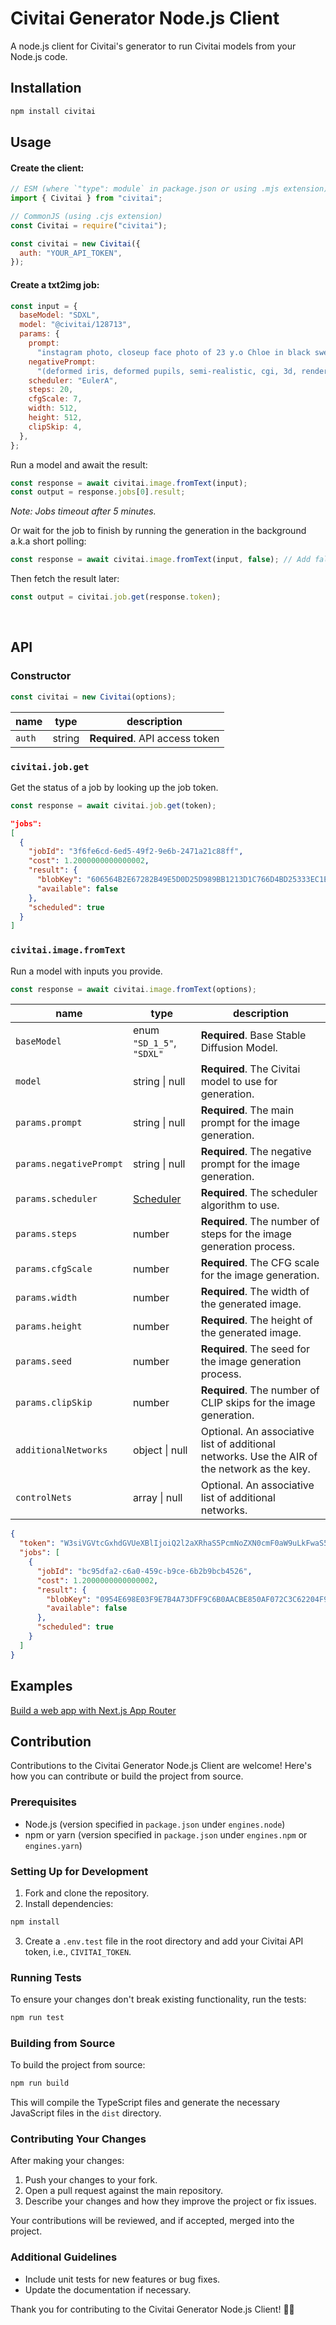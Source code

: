 # Civitai Generator Node.js Client

A node.js client for Civitai's generator to run Civitai models from your Node.js code.

## Installation

```bash
npm install civitai
```

## Usage

#### Create the client:

```js
// ESM (where `"type": module` in package.json or using .mjs extension)
import { Civitai } from "civitai";

// CommonJS (using .cjs extension)
const Civitai = require("civitai");
```

```js
const civitai = new Civitai({
  auth: "YOUR_API_TOKEN",
});
```

#### Create a txt2img job:

```js
const input = {
  baseModel: "SDXL",
  model: "@civitai/128713",
  params: {
    prompt:
      "instagram photo, closeup face photo of 23 y.o Chloe in black sweater, cleavage, pale skin, (smile:0.4), hard shadows",
    negativePrompt:
      "(deformed iris, deformed pupils, semi-realistic, cgi, 3d, render, sketch, cartoon, drawing, anime, mutated hands and fingers:1.4), (deformed, distorted, disfigured:1.3)",
    scheduler: "EulerA",
    steps: 20,
    cfgScale: 7,
    width: 512,
    height: 512,
    clipSkip: 4,
  },
};
```

Run a model and await the result:

```js
const response = await civitai.image.fromText(input);
const output = response.jobs[0].result;
```

_Note: Jobs timeout after 5 minutes._

Or wait for the job to finish by running the generation in the background a.k.a short polling:

```js
const response = await civitai.image.fromText(input, false); // Add false flag
```

Then fetch the result later:

```js
const output = civitai.job.get(response.token);
```

<br/>

## API

### Constructor

```js
const civitai = new Civitai(options);
```

| name   | type   | description                    |
| ------ | ------ | ------------------------------ |
| `auth` | string | **Required**. API access token |

### `civitai.job.get`

Get the status of a job by looking up the job token.

```js
const response = await civitai.job.get(token);
```

```json
"jobs":
[
  {
    "jobId": "3f6fe6cd-6ed5-49f2-9e6b-2471a21c88ff",
    "cost": 1.2000000000000002,
    "result": {
      "blobKey": "606564B2E67282B49E5D0D25D989BB1213D1C766D4BD25333EC1EEDA2572AC51",
      "available": false
    },
    "scheduled": true
  }
]
```

### `civitai.image.fromText`

Run a model with inputs you provide.

```js
const response = await civitai.image.fromText(options);
```

| name                    | type                                 | description                                                                                  |
| ----------------------- | ------------------------------------ | -------------------------------------------------------------------------------------------- |
| `baseModel`             | enum `"SD_1_5"`, `"SDXL"`            | **Required**. Base Stable Diffusion Model.                                                   |
| `model`                 | string \| null                       | **Required**. The Civitai model to use for generation.                                       |
| `params.prompt`         | string \| null                       | **Required**. The main prompt for the image generation.                                      |
| `params.negativePrompt` | string \| null                       | **Required**. The negative prompt for the image generation.                                  |
| `params.scheduler`      | [Scheduler](src/models/Scheduler.ts) | **Required**. The scheduler algorithm to use.                                                |
| `params.steps`          | number                               | **Required**. The number of steps for the image generation process.                          |
| `params.cfgScale`       | number                               | **Required**. The CFG scale for the image generation.                                        |
| `params.width`          | number                               | **Required**. The width of the generated image.                                              |
| `params.height`         | number                               | **Required**. The height of the generated image.                                             |
| `params.seed`           | number                               | **Required**. The seed for the image generation process.                                     |
| `params.clipSkip`       | number                               | **Required**. The number of CLIP skips for the image generation.                             |
| `additionalNetworks`    | object \| null                       | Optional. An associative list of additional networks. Use the AIR of the network as the key. |
| `controlNets`           | array \| null                        | Optional. An associative list of additional networks.                                        |

```json
{
  "token": "W3siVGVtcGxhdGVUeXBlIjoiQ2l2aXRhaS5PcmNoZXN0cmF0aW9uLkFwaS5Db250cm9sbGVycy52MS5Db25zdW1lci5Kb2JzLlRlbXBsYXRlcy5UZXh0VG9JbWFnZUpvYlRlbXBsYXRlIiwiSm9icyI6eyJiYzk1ZGZhMi1jNmEwLTQ1OWMtYjljZS02YjJiOWJjYjQ1MjYiOiIwOTU0RTY5OEUwM0Y5RTdCNEE3M0RGRjlDNkIwQUFDQkU4NTBBRjA3MkMzQzYyMjA0RjkyNzZFMkQyQzc0QjZFIn19XQ==",
  "jobs": [
    {
      "jobId": "bc95dfa2-c6a0-459c-b9ce-6b2b9bcb4526",
      "cost": 1.2000000000000002,
      "result": {
        "blobKey": "0954E698E03F9E7B4A73DFF9C6B0AACBE850AF072C3C62204F9276E2D2C74B6E",
        "available": false
      },
      "scheduled": true
    }
  ]
}
```

## Examples

[Build a web app with Next.js App Router](https://github.com/civitai/civitai-javascript)

## Contribution

Contributions to the Civitai Generator Node.js Client are welcome! Here's how you can contribute or build the project from source.

### Prerequisites

- Node.js (version specified in `package.json` under `engines.node`)
- npm or yarn (version specified in `package.json` under `engines.npm` or `engines.yarn`)

### Setting Up for Development

1. Fork and clone the repository.
2. Install dependencies:

```bash
npm install
```

3. Create a `.env.test` file in the root directory and add your Civitai API token, i.e., `CIVITAI_TOKEN`.

### Running Tests

To ensure your changes don't break existing functionality, run the tests:

```bash
npm run test
```

### Building from Source

To build the project from source:

```bash
npm run build
```

This will compile the TypeScript files and generate the necessary JavaScript files in the `dist` directory.

### Contributing Your Changes

After making your changes:

1. Push your changes to your fork.
2. Open a pull request against the main repository.
3. Describe your changes and how they improve the project or fix issues.

Your contributions will be reviewed, and if accepted, merged into the project.

### Additional Guidelines

- Include unit tests for new features or bug fixes.
- Update the documentation if necessary.

Thank you for contributing to the Civitai Generator Node.js Client! 🥹🤭
